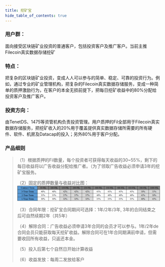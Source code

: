 ```yaml
---
title: 挖矿宝
hide_table_of_contents: true
---
```


### 用户群：
面向接受区块链矿业投资的普通客户，包括投资客户及推广客户。当前主推Filecoin真实数据存储挖矿

### 特点：
把复杂的区块链矿业投资，变成人人可以参与的简单、稳定、可靠的投资行为。例如，通过专业的矿业管理机构，把复杂的Filecoin真实数据存储服务，变成一种简单的质押激励行为，在客户的本金无损前提下，把每日挖矿收益中的80%分配给投资客户及推广客户。

### 投资方向：
由TenetDS、1475等资管机构负责投资管理。用户质押的Fil全部用于Filecoin真实数据存储服务，把挖矿收入的20%用于覆盖提供真实数据存储所需要的所有硬件、软件、机房及Datacap的投入；另外80%用于客户分配。

### 产品细则

> （1）根据质押的Fil数量，每个投资者可获得每天收益的30~55%，剩下的每日收益将以广告收益分配给推广者。（为了领取广告收益必须申请3年的挖矿宝服务。
>
> （2）固定的质押数量与收益对比图：
> ![alt 属性文本](../../../../../static/img/c/c.MiningPool.png)
>
> （3）合同年限：挖矿宝合同期间可选择：1年/2年/3年, 3年的合同结束之后可自然续期2年（共5年）
>
> （4）解除合同：广告收益必须申请3年合同的会员才可以参与。1年/2年de 合同会员只能获取每天挖矿收益。解除合同可在1年合同期满前申请，但需要收回所有收益，只返还本金。
>
> （5）投入后第七个自然日开始计算收益
>
> （6）收益发放：每周二发放给客户